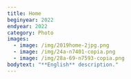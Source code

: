 ```yaml
---
title: Home
beginyear: 2022
endyear: 2022
category: Photo
images:
  - image: /img/2019home-2jpg.png
  - image: /img/24a-n7401-copia.png
  - image: /img/28a-69-n7593-copia.png
bodytext: "**English** description."
---
```

